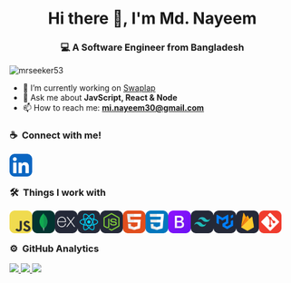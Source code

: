 <!--
**mrseeker53/mrseeker53** is a ✨ _special_ ✨ repository because its `README.md` (this file) appears on your GitHub profile.

Here are some ideas to get you started:

- 🔭 I’m currently working on ...
- 🌱 I’m currently learning ...
- 👯 I’m looking to collaborate on ...
- 🤔 I’m looking for help with ...
- 💬 Ask me about ...
- 📫 How to reach me: ...
- 😄 Pronouns: ...
- ⚡ Fun fact: ...
-->

<h1 align="center">Hi there 👋, I'm Md. Nayeem</h1>
<h3 align="center">💻 A Software Engineer from Bangladesh</h3>

<p align="left"> <img src="https://komarev.com/ghpvc/?username=mrseeker53" alt="mrseeker53" /> </p>

- 🔭 I’m currently working on [Swaplap](https://swaplap-24cd2.web.app/)
- 💬 Ask me about **JavScript, React & Node**
- 📫 How to reach me: **mi.nayeem30@gmail.com**

### ☕ &nbsp;Connect with me!

<p align="left">
<a href="https://www.linkedin.com/in/mr-seeker009/"><img align="left" src="https://github.com/tandpfun/skill-icons/blob/main/icons/LinkedIn.svg" alt="mr-seeker009" width="40px"/></a>
</p>
<br/>
<br/>

### 🛠 &nbsp;Things I work with

[<img align="left" alt="JavaScript" width="40px" src="https://github.com/tandpfun/skill-icons/blob/main/icons/JavaScript.svg"/>](https://github.com/mrseeker53)
[<img align="left" alt="MongoDB" width="40px" src="https://github.com/tandpfun/skill-icons/blob/main/icons/MongoDB.svg"/>](https://github.com/mrseeker53)
[<img align="left" alt="ExpressJS" width="40px" src="https://github.com/tandpfun/skill-icons/blob/main/icons/ExpressJS-Dark.svg"/>](https://github.com/mrseeker53)
[<img align="left" alt="React" width="40px" src="https://github.com/tandpfun/skill-icons/blob/main/icons/React-Dark.svg"/>](https://github.com/mrseeker53)
[<img align="left" alt="NodeJs" width="40px" src="https://github.com/tandpfun/skill-icons/blob/main/icons/NodeJS-Dark.svg"/>](https://github.com/mrseeker53)
[<img align="left" alt="HTML" width="40px" src="https://github.com/tandpfun/skill-icons/blob/main/icons/HTML.svg"/>](https://github.com/mrseeker53)
[<img align="left" alt="CSS" width="40px" src="https://github.com/tandpfun/skill-icons/blob/main/icons/CSS.svg"/>](https://github.com/mrseeker53)
[<img align="left" alt="Bootstrap" width="40px" src="https://github.com/tandpfun/skill-icons/blob/main/icons/Bootstrap.svg"/>](https://github.com/mrseeker53)
[<img align="left" alt="TailwindCSS" width="40px" src="https://github.com/tandpfun/skill-icons/blob/main/icons/TailwindCSS-Dark.svg"/>](https://github.com/mrseeker53)
[<img align="left" alt="MaterialUI" width="40px" src="https://github.com/tandpfun/skill-icons/blob/main/icons/MaterialUI-Dark.svg"/>](https://github.com/mrseeker53)
[<img align="left" alt="Firebase" width="40px" src="https://github.com/tandpfun/skill-icons/blob/main/icons/Firebase-Dark.svg"/>](https://github.com/mrseeker53)
[<img align="left" alt="Git" width="40px" src="https://github.com/tandpfun/skill-icons/blob/main/icons/Git.svg"/>](https://github.com/mrseeker53)

<br/>
<br/>

### ⚙️ &nbsp;GitHub Analytics

<p>
  <a href="https://github.com/mrseeker53/">
    <img height="180em" src="https://github-readme-stats.vercel.app/api?username=mrseeker53&show_icons=true&theme=algolia&include_all_commits=true&count_private=true"/>
    <img height="180em" src="https://github-readme-streak-stats.herokuapp.com/?user=mrseeker53&theme=algolia"/>
    <img height="180em" src="https://github-readme-stats.vercel.app/api/top-langs/?username=mrseeker53&layout=compact&langs_count=8&theme=algolia"/>
  </a>
</p>
